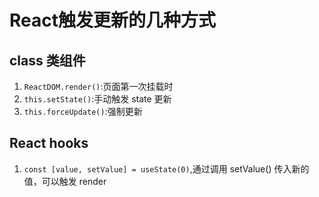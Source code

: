 # React触发更新的几种方式

## class 类组件

  1. `ReactDOM.render()`:页面第一次挂载时
  2. `this.setState()`:手动触发 state 更新
  3. `this.forceUpdate()`:强制更新

## React hooks

  1. `const [value, setValue] = useState(0)`,通过调用 setValue() 传入新的值，可以触发 render
